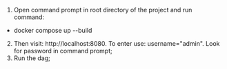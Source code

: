 1. Open command prompt in root directory of the project and run command:
- docker compose up --build

2. Then visit: http://localhost:8080. To enter use: username="admin". Look for password in command prompt;
3. Run the dag;